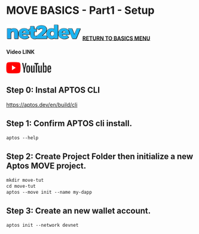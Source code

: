 # MOVE BASICS - Part1 - Setup

<img src="https://raw.githubusercontent.com/net2devcrypto/misc/main/net2dev-sociallogo.png" width="200px;" />
<a href="https://github.com/net2devcrypto/MOVE-Smart-Contracts/tree/main/index/BASICS"><b>RETURN TO BASICS MENU</b></a>

<h4>Video LINK</h4>
<a href="" target="_blank"><img src="https://github.com/net2devcrypto/misc/blob/main/ytlogo2.png" width="120" height="30"></a>

## Step 0: Instal APTOS CLI<span id="Step0"><span>
https://aptos.dev/en/build/cli

## Step 1: Confirm APTOS cli install.<span id="Step0"><span>
```shell
aptos --help
```
## Step 2: Create Project Folder then initialize a new Aptos MOVE project.<span id="Step0"><span>
```shell
mkdir move-tut
cd move-tut
aptos --move init --name my-dapp
```
## Step 3: Create an new wallet account.<span id="Step0"><span>
```shell
aptos init --network devnet
```


